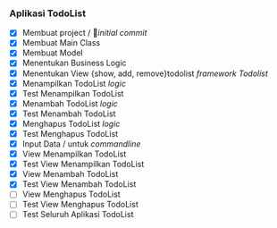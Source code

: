 ### Aplikasi TodoList

- [x] Membuat project / 🤟_initial commit_
- [x] Membuat Main Class 
- [x] Membuat Model
- [x] Menentukan Business Logic
- [x] Menentukan View {show, add, remove}todolist _framework Todolist_
- [x] Menampilkan TodoList _logic_
- [x] Test Menampilkan TodoList
- [x] Menambah TodoList _logic_
- [x] Test Menambah TodoList
- [x] Menghapus TodoList _logic_
- [x] Test Menghapus TodoList
- [x] Input Data / untuk _commandline_
- [x] View Menampilkan TodoList
- [x] Test View Menampilkan TodoList
- [x] View Menambah TodoList
- [x] Test View Menambah TodoList
- [ ] View Menghapus TodoList
- [ ] Test View Menghapus TodoList
- [ ] Test Seluruh Aplikasi TodoList
